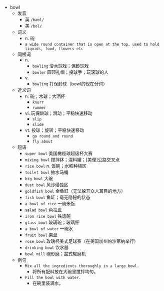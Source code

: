 - bowl
  - 发音
    - 英 `/bəʊl/`
    - 美 `/bol/`
  - 词义
    - n. 碗
    - `a wide round container that is open at the top, used to hold liquids, food, flowers etc`
  - 同根词
    - n.
      - `bowling` 滚木球戏；保龄球戏
      - `bowler` 圆顶礼帽；投球手；玩滚球的人
    - v.
      - `bowling` 打保龄球（bowl的现在分词）
  - 近义词
    - n. 碗；木球；大酒杯
      - `knurr`
      - `rummer`
    - vi. 玩保龄球；滑动；平稳快速移动
      - `slip`
      - `slide`
    - vt. 投球；旋转；平稳快速移动
      - `go round and round`
      - `fly about`
  - 短语
    - `super bowl` 美国橄榄球超级杯大赛 
    - `mixing bowl` 搅拌钵；混料罐；[美俚]公路交叉点 
    - `rice bowl` n. 饭碗；水稻种植区 
    - `toilet bowl` 抽水马桶 
    - `big bowl` 大碗 
    - `dust bowl` 风沙侵蚀区 
    - `goldfish bowl` 金鱼缸（无法躲开众人耳目的地方） 
    - `fish bowl` 鱼缸；毫无隐秘的状态 
    - `a bowl of rice` 一碗米饭 
    - `salad bowl` 色拉盘 
    - `iron rice bowl` 铁饭碗 
    - `glass bowl` 玻璃碗；玻璃杯 
    - `a bowl of water` 一碗水 
    - `fruit bowl` 果盘 
    - `rose bowl` 玫瑰杯美式足球赛（在美国加州帕沙第纳举行） 
    - `drinking bowl` 饮水器 
    - `bowl mill` 碗形磨；盆式辊磨机 
  - 例句
    - `Mix all the ingredients thoroughly in a large bowl.`
      - 将所有配料放在大碗里搅拌均匀。
    - `Fill the bowl with water.`
      - 在碗里装满水。

